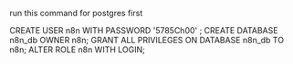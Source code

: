 run this command for postgres first 

CREATE USER n8n WITH PASSWORD  '5785Ch00' ;
CREATE DATABASE n8n_db OWNER n8n;
GRANT ALL PRIVILEGES ON DATABASE n8n_db TO n8n;
ALTER ROLE n8n WITH LOGIN;